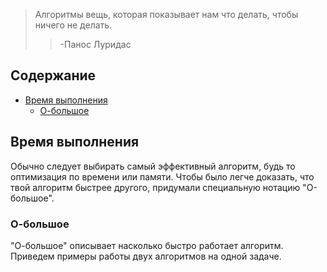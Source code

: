 
> Алгоритмы вещь, которая показывает нам что делать, чтобы ничего не делать.
>> -Панос Луридас

## Содержание
* [Время выполнения](#время_выполнения)
  * [О-большое](#о_большое)


<a name="время_выполнения"></a>
## Время выполнения
Обычно следует выбирать самый эффективный алгоритм, будь то оптимизация по времени или памяти. Чтобы было легче доказать, что твой алгоритм быстрее другого, придумали специальную нотацию "О-большое".

<a name="о_большое"></a>
### О-большое
"О-большое" описывает насколько быстро работает алгоритм. 
Приведем примеры работы двух алгоритмов на одной задаче.
